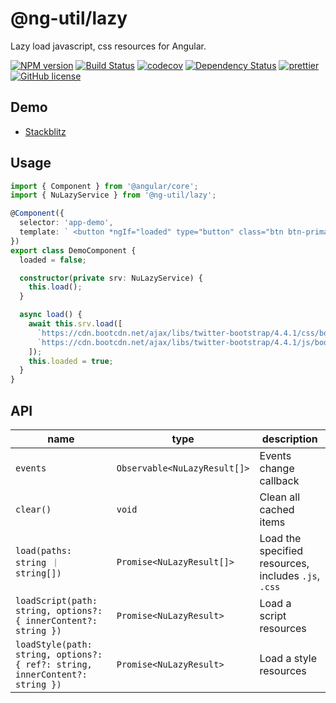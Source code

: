 # @ng-util/lazy

Lazy load javascript, css resources for Angular.

[![NPM version](https://img.shields.io/npm/v/@ng-util/lazy.svg?style=flat-square)](https://www.npmjs.com/package/@ng-util/lazy)
[![Build Status](https://github.com/ng-util/ng-util/workflows/.github/workflows/build.yml/badge.svg)](https://github.com/ng-util/ng-util/actions)
[![codecov](https://codecov.io/gh/ng-util/ng-util/branch/master/graph/badge.svg)](https://codecov.io/gh/ng-util/ng-util)
[![Dependency Status](https://david-dm.org/ng-util/ng-util/status.svg?style=flat-square)](https://david-dm.org/ng-util/ng-util)
[![prettier](https://img.shields.io/badge/code_style-prettier-ff69b4.svg?style=flat-square)](https://prettier.io/)
[![GitHub license](https://img.shields.io/github/license/mashape/apistatus.svg?style=flat-square)](https://github.com/ng-util/ng-util/blob/master/LICENSE)

## Demo

- [Stackblitz](https://stackblitz.com/edit/ng-util-lazy?file=src/app/app.component.ts)

## Usage

```ts
import { Component } from '@angular/core';
import { NuLazyService } from '@ng-util/lazy';

@Component({
  selector: 'app-demo',
  template: ` <button *ngIf="loaded" type="button" class="btn btn-primary">Primary</button>`,
})
export class DemoComponent {
  loaded = false;

  constructor(private srv: NuLazyService) {
    this.load();
  }

  async load() {
    await this.srv.load([
      `https://cdn.bootcdn.net/ajax/libs/twitter-bootstrap/4.4.1/css/bootstrap.min.css`,
      `https://cdn.bootcdn.net/ajax/libs/twitter-bootstrap/4.4.1/js/bootstrap.bundle.min.js`,
    ]);
    this.loaded = true;
  }
}
```

## API

| name | type | description |
| ---- | -- | ----------- |
| `events` | `Observable<NuLazyResult[]>` | Events change callback |
| `clear()` | `void` | Clean all cached items |
| `load(paths: string ｜ string[])` | `Promise<NuLazyResult[]>` | Load the specified resources, includes `.js`, `.css` |
| `loadScript(path: string, options?: { innerContent?: string })` | `Promise<NuLazyResult>` | Load a script resources |
| `loadStyle(path: string, options?: { ref?: string, innerContent?: string })` | `Promise<NuLazyResult>` | Load a style resources |
